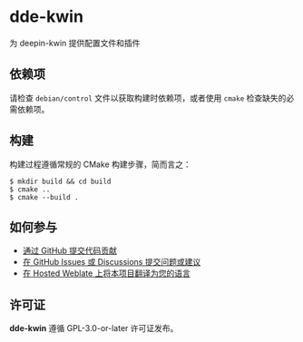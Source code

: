# dde-kwin

为 deepin-kwin 提供配置文件和插件

## 依赖项

请检查 `debian/control` 文件以获取构建时依赖项，或者使用 `cmake` 检查缺失的必需依赖项。

## 构建

构建过程遵循常规的 CMake 构建步骤，简而言之：

```shell
$ mkdir build && cd build
$ cmake ..
$ cmake --build .
```

## 如何参与

- [通过 GitHub 提交代码贡献](https://github.com/linuxdeepin/dde-launchpad/)
- [在 GitHub Issues 或 Discussions 提交问题或建议](https://github.com/linuxdeepin/developer-center/issues/new/choose)
- [在 Hosted Weblate 上将本项目翻译为您的语言](https://hosted.weblate.org/projects/deepin/dde-launchpad/)

## 许可证

**dde-kwin** 遵循 GPL-3.0-or-later 许可证发布。
